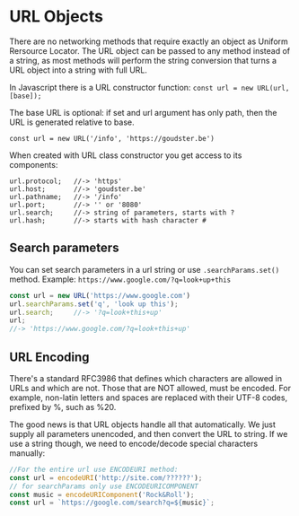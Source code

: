 # URL Objects
There are no networking methods that require exactly an object as Uniform Rersource Locator. The URL object can be passed to any method instead of a string, as most methods will perform the string conversion that turns a URL object into a string with full URL.

In Javascript there is a URL constructor function: `const url = new URL(url, [base]);`

The base URL is optional: if set and url argument has only path, then the URL is generated relative to base.

`const url = new URL('/info', 'https://goudster.be')`

When created with URL class constructor you get access to its components:
```
url.protocol;	//-> 'https'
url.host;		//-> 'goudster.be'
url.pathname;	//-> '/info'
url.port;		//-> '' or '8080'
url.search;	    //-> string of parameters, starts with ?
url.hash;		//-> starts with hash character #
```

## Search parameters
You can set search parameters in a url string or use `.searchParams.set()` method. Example: `https://www.google.com/?q=look+up+this`
```javascript
const url = new URL('https://www.google.com')
url.searchParams.set('q', 'look up this');
url.search;	    //-> '?q=look+this+up'
url;			
//-> 'https://www.google.com/?q=look+this+up'
```
## URL Encoding
There's a standard RFC3986 that defines which characters are allowed in URLs and which are not. Those that are NOT allowed, must be encoded. For example, non-latin letters and spaces are replaced with their UTF-8 codes, prefixed by %, such as %20.

The good news is that URL objects handle all that automatically. We just supply all parameters unencoded, and then convert the URL to string. If we use a string though, we need to encode/decode special characters manually:
```javascript
//For the entire url use ENCODEURI method: 
const url = encodeURI('http://site.com/??????');
// for searchParams only use ENCODEURICOMPONENT
const music = encodeURIComponent('Rock&Roll'); 
const url = `https://google.com/search?q=${music}`;
```